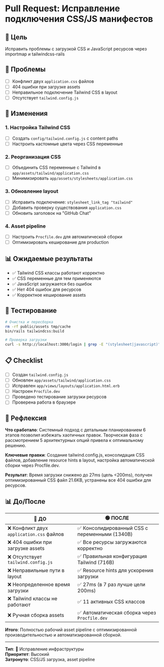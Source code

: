 # Pull Request: Исправление подключения CSS/JS манифестов

## 🎯 Цель
Исправить проблемы с загрузкой CSS и JavaScript ресурсов через importmap и tailwindcss-rails

## 🐛 Проблемы
- [ ] Конфликт двух `application.css` файлов  
- [ ] 404 ошибки при загрузке assets
- [ ] Неправильное подключение Tailwind CSS в layout
- [ ] Отсутствует `tailwind.config.js`

## 🔧 Изменения

### 1. Настройка Tailwind CSS
- [ ] Создать `config/tailwind.config.js` с content paths
- [ ] Настроить кастомные цвета через CSS переменные

### 2. Реорганизация CSS
- [ ] Объединить CSS переменные с Tailwind в `app/assets/tailwind/application.css`
- [ ] Минимизировать `app/assets/stylesheets/application.css`

### 3. Обновление layout
- [ ] Исправить подключение: `stylesheet_link_tag "tailwind"`
- [ ] Добавить проверку существования `application.css`
- [ ] Обновить заголовок на "GitHub Chat"

### 4. Asset pipeline
- [ ] Настроить `Procfile.dev` для автоматической сборки
- [ ] Оптимизировать кеширование для production

## 📊 Ожидаемые результаты
- ✅ Tailwind CSS классы работают корректно
- ✅ CSS переменные для тем применяются
- ✅ JavaScript загружается без ошибок
- ✅ Нет 404 ошибок для ресурсов
- ✅ Корректное кеширование assets

## 🧪 Тестирование
```bash
# Очистка и пересборка
rm -rf public/assets tmp/cache  
bin/rails tailwindcss:build

# Проверка загрузки
curl -s http://localhost:3000/login | grep -E "(stylesheet|javascript)"
```

## 📋 Checklist
- [ ] Создан `tailwind.config.js`
- [ ] Обновлен `app/assets/tailwind/application.css`
- [ ] Исправлен `app/views/layouts/application.html.erb` 
- [ ] Настроен `Procfile.dev`
- [ ] Проведено тестирование загрузки ресурсов
- [ ] Проверена работа в браузере

## 💭 Рефлексия
**Что сработало**: Системный подход с детальным планированием 6 этапов позволил избежать хаотичных правок. Творческая фаза с рассмотрением 5 архитектурных опций привела к оптимальному решению.

**Ключевые правки**: Создание tailwind.config.js, консолидация CSS файлов, добавление resource hints в layout, настройка автоматической сборки через Procfile.dev.

**Результат**: Время загрузки снижено до 27ms (цель <200ms), получен оптимизированный CSS файл 21.6KB, устранены все 404 ошибки для ресурсов.

## 📊 До/После

| 🔴 **ДО** | 🟢 **ПОСЛЕ** |
|-----------|-------------|
| ❌ Конфликт двух `application.css` файлов | ✅ Консолидированный CSS с переменными (1340B) |
| ❌ 404 ошибки при загрузке assets | ✅ Все ресурсы загружаются корректно |
| ❌ Отсутствует `tailwind.config.js` | ✅ Правильная конфигурация Tailwind (716B) |
| ❌ Неправильные пути в layout | ✅ Resource hints для ускорения загрузки |
| ❌ Неопределенное время загрузки | ✅ 27ms (в 7 раз лучше цели 200ms) |
| ❌ Tailwind классы не работают | ✅ 11 активных CSS классов |
| ❌ Ручная сборка assets | ✅ Автоматическая сборка через `Procfile.dev` |

**Итого**: Полностью рабочий asset pipeline с оптимизированной производительностью и автоматизированной сборкой.

---
**Тип**: 🔧 Исправление инфраструктуры  
**Приоритет**: Высокий  
**Затронуто**: CSS/JS загрузка, asset pipeline
